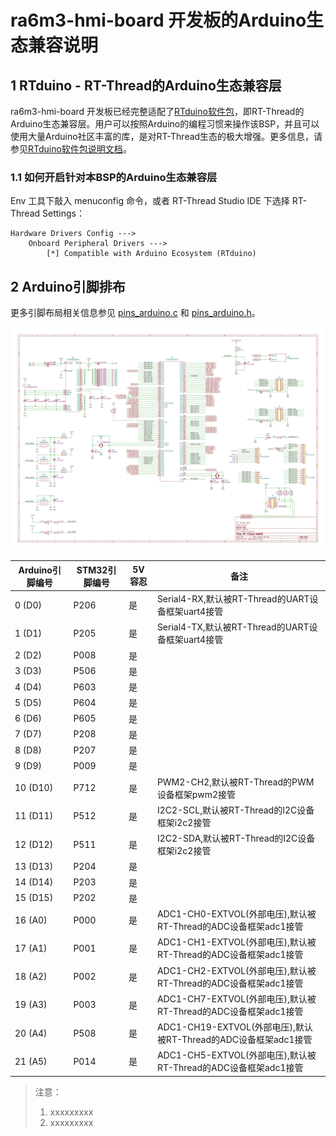# ra6m3-hmi-board 开发板的Arduino生态兼容说明

## 1 RTduino - RT-Thread的Arduino生态兼容层

ra6m3-hmi-board 开发板已经完整适配了[RTduino软件包](https://github.com/RTduino/RTduino)，即RT-Thread的Arduino生态兼容层。用户可以按照Arduino的编程习惯来操作该BSP，并且可以使用大量Arduino社区丰富的库，是对RT-Thread生态的极大增强。更多信息，请参见[RTduino软件包说明文档](https://github.com/RTduino/RTduino)。

### 1.1 如何开启针对本BSP的Arduino生态兼容层

Env 工具下敲入 menuconfig 命令，或者 RT-Thread Studio IDE 下选择 RT-Thread Settings：

```Kconfig
Hardware Drivers Config --->
    Onboard Peripheral Drivers --->
        [*] Compatible with Arduino Ecosystem (RTduino)
```

## 2 Arduino引脚排布

更多引脚布局相关信息参见 [pins_arduino.c](pins_arduino.c) 和 [pins_arduino.h](pins_arduino.h)。

![ra6m3-hmi-board-pinout-figure](ra6m3-hmi-board-pinout-figure.jpg)

| Arduino引脚编号  | STM32引脚编号 | 5V容忍 | 备注  |
| ------------------- | --------- | ---- | ------------------------------------------------------------------------- |
| 0 (D0) | P206 | 是 | Serial4-RX,默认被RT-Thread的UART设备框架uart4接管 |
| 1 (D1) | P205 | 是 | Serial4-TX,默认被RT-Thread的UART设备框架uart4接管 |
| 2 (D2) | P008 | 是 |  |
| 3 (D3) | P506 | 是 |  |
| 4 (D4) | P603 | 是 |  |
| 5 (D5) | P604 | 是 |  |
| 6 (D6) | P605 | 是 |  |
| 7 (D7) | P208 | 是 |  |
| 8 (D8) | P207 | 是 |  |
| 9 (D9) | P009 | 是 |  |
| 10 (D10) | P712 | 是 | PWM2-CH2,默认被RT-Thread的PWM设备框架pwm2接管 |
| 11 (D11) | P512 | 是 | I2C2-SCL,默认被RT-Thread的I2C设备框架i2c2接管 |
| 12 (D12) | P511 | 是 | I2C2-SDA,默认被RT-Thread的I2C设备框架i2c2接管 |
| 13 (D13) | P204 | 是 |  |
| 14 (D14) | P203 | 是 |  |
| 15 (D15) | P202 | 是 |  |
| 16 (A0) | P000 | 是 | ADC1-CH0-EXTVOL(外部电压),默认被RT-Thread的ADC设备框架adc1接管 |
| 17 (A1) | P001 | 是 | ADC1-CH1-EXTVOL(外部电压),默认被RT-Thread的ADC设备框架adc1接管 |
| 18 (A2) | P002 | 是 | ADC1-CH2-EXTVOL(外部电压),默认被RT-Thread的ADC设备框架adc1接管 |
| 19 (A3) | P003 | 是 | ADC1-CH7-EXTVOL(外部电压),默认被RT-Thread的ADC设备框架adc1接管 |
| 20 (A4) | P508 | 是 | ADC1-CH19-EXTVOL(外部电压),默认被RT-Thread的ADC设备框架adc1接管 |
| 21 (A5) | P014 | 是 | ADC1-CH5-EXTVOL(外部电压),默认被RT-Thread的ADC设备框架adc1接管 |

> 注意：
>
> 1. xxxxxxxxx
> 2. xxxxxxxxx
